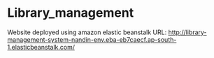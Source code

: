 # Library_management

Website deployed using amazon elastic beanstalk 
URL: http://library-management-system-nandin-env.eba-eb7caecf.ap-south-1.elasticbeanstalk.com/

